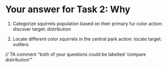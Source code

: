 # Your answer for Task 2: Why

1) Categorize squirrels population based on their primary fur color
action: discover
target: distribution

2) Locate different color squirrels in the central park
action: locate
target: outliers

// TA comment "both of your questions could be labelled 'compare distribution'"